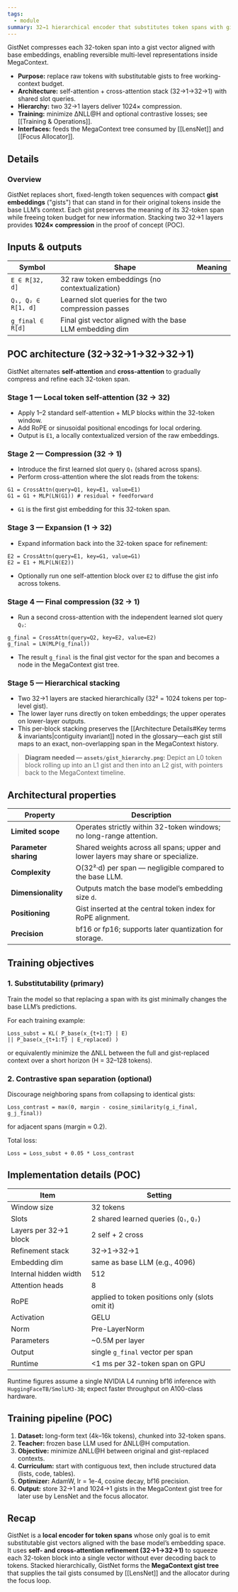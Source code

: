 ```yaml
---
tags:
  - module
summary: 32→1 hierarchical encoder that substitutes token spans with gists compatible with the base LLM.
---
```

GistNet compresses each 32-token span into a gist vector aligned with base embeddings, enabling reversible multi-level representations inside MegaContext.

- **Purpose:** replace raw tokens with substitutable gists to free working-context budget.
- **Architecture:** self-attention + cross-attention stack (32→1→32→1) with shared slot queries.
- **Hierarchy:** two 32→1 layers deliver 1024× compression.
- **Training:** minimize ΔNLL@H and optional contrastive losses; see [[Training & Operations]].
- **Interfaces:** feeds the MegaContext tree consumed by [[LensNet]] and [[Focus Allocator]].

## Details

### Overview

GistNet replaces short, fixed-length token sequences with compact **gist embeddings** ("gists") that can stand in for their original tokens inside the base LLM’s context. Each gist preserves the meaning of its 32-token span while freeing token budget for new information. Stacking two 32→1 layers provides **1024× compression** in the proof of concept (POC).

## Inputs & outputs

| Symbol | Shape | Meaning |
|---------|--------|---------|
| `E ∈ R[32, d]` | 32 raw token embeddings (no contextualization) |
| `Q₁, Q₂ ∈ R[1, d]` | Learned slot queries for the two compression passes |
| `g_final ∈ R[d]` | Final gist vector aligned with the base LLM embedding dim |

## POC architecture (32→32→1→32→32→1)

GistNet alternates **self-attention** and **cross-attention** to gradually compress and refine each 32-token span.

### Stage 1 — Local token self-attention (32 → 32)
- Apply 1–2 standard self-attention + MLP blocks within the 32-token window.
- Add RoPE or sinusoidal positional encodings for local ordering.
- Output is `E1`, a locally contextualized version of the raw embeddings.

### Stage 2 — Compression (32 → 1)
- Introduce the first learned slot query `Q₁` (shared across spans).
- Perform cross-attention where the slot reads from the tokens:

```
G1 = CrossAttn(query=Q1, key=E1, value=E1)
G1 = G1 + MLP(LN(G1)) # residual + feedforward
```

- `G1` is the first gist embedding for this 32-token span.

### Stage 3 — Expansion (1 → 32)
- Expand information back into the 32-token space for refinement:

```
E2 = CrossAttn(query=E1, key=G1, value=G1)
E2 = E1 + MLP(LN(E2))
```

- Optionally run one self-attention block over `E2` to diffuse the gist info across tokens.

### Stage 4 — Final compression (32 → 1)
- Run a second cross-attention with the independent learned slot query `Q₂`:

```
g_final = CrossAttn(query=Q2, key=E2, value=E2)
g_final = LN(MLP(g_final))
```

- The result `g_final` is the final gist vector for the span and becomes a node in the MegaContext gist tree.

### Stage 5 — Hierarchical stacking
- Two 32→1 layers are stacked hierarchically (32² = 1024 tokens per top-level gist).
- The lower layer runs directly on token embeddings; the upper operates on lower-layer outputs.
- This per-block stacking preserves the [[Architecture Details#Key terms & invariants|contiguity invariant]] noted in the glossary—each gist still maps to an exact, non-overlapping span in the MegaContext history.

> **Diagram needed — `assets/gist_hierarchy.png`:** Depict an L0 token block rolling up into an L1 gist and then into an L2 gist, with pointers back to the MegaContext timeline.

## Architectural properties

| Property | Description |
|-----------|--------------|
| **Limited scope** | Operates strictly within 32-token windows; no long-range attention. |
| **Parameter sharing** | Shared weights across all spans; upper and lower layers may share or specialize. |
| **Complexity** | O(32²·d) per span — negligible compared to the base LLM. |
| **Dimensionality** | Outputs match the base model’s embedding size `d`. |
| **Positioning** | Gist inserted at the central token index for RoPE alignment. |
| **Precision** | bf16 or fp16; supports later quantization for storage. |

## Training objectives

### 1. Substitutability (primary)
Train the model so that replacing a span with its gist minimally changes the base LLM’s predictions.

For each training example:

```
Loss_subst = KL( P_base(x_{t+1:T} | E)
|| P_base(x_{t+1:T} | E_replaced) )
```

or equivalently minimize the ΔNLL between the full and gist-replaced context over a short horizon (H = 32–128 tokens).

### 2. Contrastive span separation (optional)
Discourage neighboring spans from collapsing to identical gists:

```
Loss_contrast = max(0, margin - cosine_similarity(g_i_final, g_j_final))
```

for adjacent spans (margin ≈ 0.2).

Total loss:

```
Loss = Loss_subst + 0.05 * Loss_contrast
```

## Implementation details (POC)

| Item | Setting |
|------|----------|
| Window size | 32 tokens |
| Slots | 2 shared learned queries (`Q₁`, `Q₂`) |
| Layers per 32→1 block | 2 self + 2 cross |
| Refinement stack | 32→1→32→1 |
| Embedding dim | same as base LLM (e.g., 4096) |
| Internal hidden width | 512 |
| Attention heads | 8 |
| RoPE | applied to token positions only (slots omit it) |
| Activation | GELU |
| Norm | Pre-LayerNorm |
| Parameters | ~0.5M per layer |
| Output | single `g_final` vector per span |
| Runtime | <1 ms per 32-token span on GPU |

Runtime figures assume a single NVIDIA L4 running bf16 inference with `HuggingFaceTB/SmolLM3-3B`; expect faster throughput on A100-class hardware.

## Training pipeline (POC)

1. **Dataset:** long-form text (4k–16k tokens), chunked into 32-token spans.
2. **Teacher:** frozen base LLM used for ΔNLL@H computation.
3. **Objective:** minimize ΔNLL@H between original and gist-replaced contexts.
4. **Curriculum:** start with contiguous text, then include structured data (lists, code, tables).
5. **Optimizer:** AdamW, lr = 1e-4, cosine decay, bf16 precision.
6. **Output:** store 32→1 and 1024→1 gists in the MegaContext gist tree for later use by LensNet and the focus allocator.

## Recap

GistNet is a **local encoder for token spans** whose only goal is to emit substitutable gist vectors aligned with the base model’s embedding space. It uses **self- and cross-attention refinement (32→1→32→1)** to squeeze each 32-token block into a single vector without ever decoding back to tokens. Stacked hierarchically, GistNet forms the **MegaContext gist tree** that supplies the tail gists consumed by [[LensNet]] and the allocator during the focus loop.
